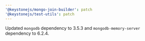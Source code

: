```yaml
---
'@keystonejs/mongo-join-builder': patch
'@keystonejs/test-utils': patch
---
```


Updated `mongodb` dependency to 3.5.3 and `mongodb-memory-server` dependency to 6.2.4.
